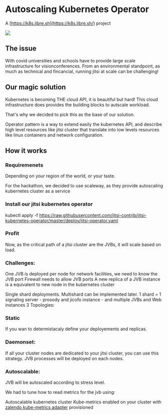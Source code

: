 
# Autoscaling Kubernetes Operator

A [https://k8s.libre.sh](https://k8s.libre.sh/) project

![](https://s3.standard.indie.host/pad-liiib-re/uploads/upload_de1c8bdaf51b77c1813c18ae92ed3d7c.png)

## The issue

With covid universities and schools have to provide large scale infrastructure for visionconferences. 
From an environmental standpoint, as much as technical and fincancial, running jitsi at scale can be challenging!

## Our magic solution

Kubernetes is becoming THE cloud API, it is beautiful but hard!
This cloud infrastructure does provides the building blocks to autscale workload.

That's why we decided to pick this as the base of our solution.

Operator pattern is a way to extend easily the kubernetes API, and describe high level resources like jitsi cluster that translate into low levels resources like linux containers and network configuration.

## How it works

### Requiremenets

Depending on your region of the world, or your taste.

For the hackathon, we decided to use scaleway, as they provide autoscaling kubernetes cluster as a service

### Install our jitsi kubernetes operator
kubectl apply -f https://raw.githubusercontent.com/jitsi-contrib/jitsi-kubernetes-operator/master/deploy/jitsi-operator.yaml


### Profit

Now, as the critical path of a jitsi cluster are the JVBs, it will scale based on load.

### Challenges:

One JVB is deployed per node for network facilities, we need to know the JVB port
Firewall needs to allow JVB ports
A new replica of a JVB instance is a equivalent to new node in the kubernetes cluster

Single shard deployments. Multishard can be implemented later. 
1 shard = 1 signaling server - prosody and jicofo instance - and multiple JVBs and Web instances
3 Topologies:

### Static

If you wan to determistacaly define your deployements and replicas.

### Daemonset:

If all your cluster nodes are dedicated to your jitsi cluster, you can use this strategy. 
JVB processes will be deployed on each nodes. 

### Autoscalable:

JVB will be autoscaled according to stress level. 

We had to tune how to read metrics for the jvb using:

Autoscalable kubernetes cluster
Kube-metrics enabled on your cluster with [zalendo kube-metrics adapter](https://github.com/zalando-incubator/kube-metrics-adapter) provisioned
